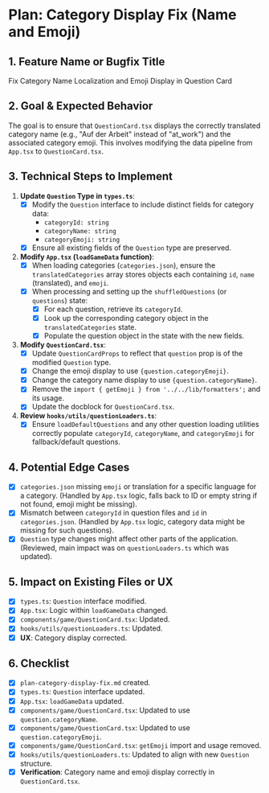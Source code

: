 # Plan: Category Display Fix (Name and Emoji)

## 1. Feature Name or Bugfix Title
Fix Category Name Localization and Emoji Display in Question Card

## 2. Goal & Expected Behavior
The goal is to ensure that `QuestionCard.tsx` displays the correctly translated category name (e.g., "Auf der Arbeit" instead of "at_work") and the associated category emoji. This involves modifying the data pipeline from `App.tsx` to `QuestionCard.tsx`.

## 3. Technical Steps to Implement
1.  **Update `Question` Type in `types.ts`**:
    *   [x] Modify the `Question` interface to include distinct fields for category data:
        *   `categoryId: string`
        *   `categoryName: string`
        *   `categoryEmoji: string`
    *   [x] Ensure all existing fields of the `Question` type are preserved.
2.  **Modify `App.tsx` (`loadGameData` function)**:
    *   [x] When loading categories (`categories.json`), ensure the `translatedCategories` array stores objects each containing `id`, `name` (translated), and `emoji`.
    *   [x] When processing and setting up the `shuffledQuestions` (or `questions`) state:
        *   [x] For each question, retrieve its `categoryId`.
        *   [x] Look up the corresponding category object in the `translatedCategories` state.
        *   [x] Populate the question object in the state with the new fields.
3.  **Modify `QuestionCard.tsx`**:
    *   [x] Update `QuestionCardProps` to reflect that `question` prop is of the modified `Question` type.
    *   [x] Change the emoji display to use `{question.categoryEmoji}`.
    *   [x] Change the category name display to use `{question.categoryName}`.
    *   [x] Remove the `import { getEmoji } from '../../lib/formatters';` and its usage.
    *   [x] Update the docblock for `QuestionCard.tsx`.
4.  **Review `hooks/utils/questionLoaders.ts`**:
    *   [x] Ensure `loadDefaultQuestions` and any other question loading utilities correctly populate `categoryId`, `categoryName`, and `categoryEmoji` for fallback/default questions.

## 4. Potential Edge Cases
*   [x] `categories.json` missing `emoji` or translation for a specific language for a category. (Handled by `App.tsx` logic, falls back to ID or empty string if not found, emoji might be missing).
*   [x] Mismatch between `categoryId` in question files and `id` in `categories.json`. (Handled by `App.tsx` logic, category data might be missing for such questions).
*   [x] `Question` type changes might affect other parts of the application. (Reviewed, main impact was on `questionLoaders.ts` which was updated).

## 5. Impact on Existing Files or UX
*   [x] `types.ts`: `Question` interface modified.
*   [x] `App.tsx`: Logic within `loadGameData` changed.
*   [x] `components/game/QuestionCard.tsx`: Updated.
*   [x] `hooks/utils/questionLoaders.ts`: Updated.
*   [x] **UX**: Category display corrected.

## 6. Checklist
- [x] `plan-category-display-fix.md` created.
- [x] `types.ts`: `Question` interface updated.
- [x] `App.tsx`: `loadGameData` updated.
- [x] `components/game/QuestionCard.tsx`: Updated to use `question.categoryName`.
- [x] `components/game/QuestionCard.tsx`: Updated to use `question.categoryEmoji`.
- [x] `components/game/QuestionCard.tsx`: `getEmoji` import and usage removed.
- [x] `hooks/utils/questionLoaders.ts`: Updated to align with new `Question` structure.
- [x] **Verification**: Category name and emoji display correctly in `QuestionCard.tsx`.
